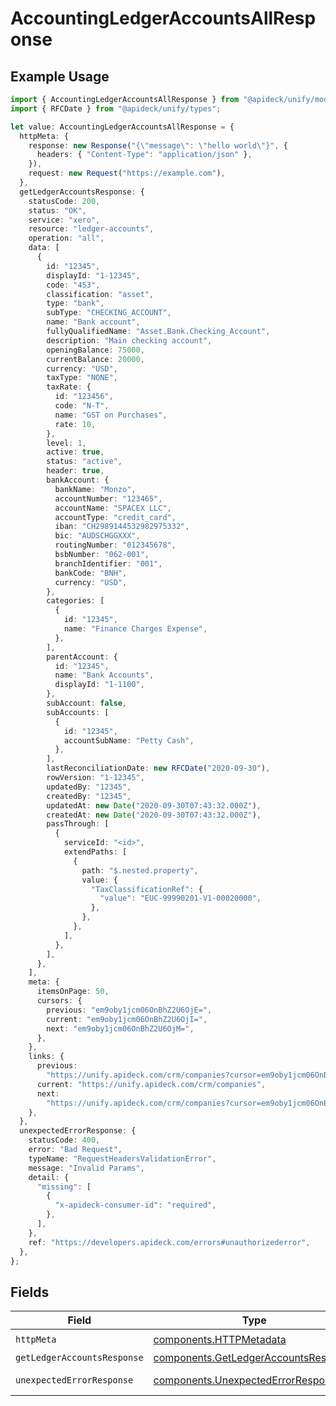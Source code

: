 # AccountingLedgerAccountsAllResponse

## Example Usage

```typescript
import { AccountingLedgerAccountsAllResponse } from "@apideck/unify/models/operations";
import { RFCDate } from "@apideck/unify/types";

let value: AccountingLedgerAccountsAllResponse = {
  httpMeta: {
    response: new Response("{\"message\": \"hello world\"}", {
      headers: { "Content-Type": "application/json" },
    }),
    request: new Request("https://example.com"),
  },
  getLedgerAccountsResponse: {
    statusCode: 200,
    status: "OK",
    service: "xero",
    resource: "ledger-accounts",
    operation: "all",
    data: [
      {
        id: "12345",
        displayId: "1-12345",
        code: "453",
        classification: "asset",
        type: "bank",
        subType: "CHECKING_ACCOUNT",
        name: "Bank account",
        fullyQualifiedName: "Asset.Bank.Checking_Account",
        description: "Main checking account",
        openingBalance: 75000,
        currentBalance: 20000,
        currency: "USD",
        taxType: "NONE",
        taxRate: {
          id: "123456",
          code: "N-T",
          name: "GST on Purchases",
          rate: 10,
        },
        level: 1,
        active: true,
        status: "active",
        header: true,
        bankAccount: {
          bankName: "Monzo",
          accountNumber: "123465",
          accountName: "SPACEX LLC",
          accountType: "credit_card",
          iban: "CH2989144532982975332",
          bic: "AUDSCHGGXXX",
          routingNumber: "012345678",
          bsbNumber: "062-001",
          branchIdentifier: "001",
          bankCode: "BNH",
          currency: "USD",
        },
        categories: [
          {
            id: "12345",
            name: "Finance Charges Expense",
          },
        ],
        parentAccount: {
          id: "12345",
          name: "Bank Accounts",
          displayId: "1-1100",
        },
        subAccount: false,
        subAccounts: [
          {
            id: "12345",
            accountSubName: "Petty Cash",
          },
        ],
        lastReconciliationDate: new RFCDate("2020-09-30"),
        rowVersion: "1-12345",
        updatedBy: "12345",
        createdBy: "12345",
        updatedAt: new Date("2020-09-30T07:43:32.000Z"),
        createdAt: new Date("2020-09-30T07:43:32.000Z"),
        passThrough: [
          {
            serviceId: "<id>",
            extendPaths: [
              {
                path: "$.nested.property",
                value: {
                  "TaxClassificationRef": {
                    "value": "EUC-99990201-V1-00020000",
                  },
                },
              },
            ],
          },
        ],
      },
    ],
    meta: {
      itemsOnPage: 50,
      cursors: {
        previous: "em9oby1jcm06OnBhZ2U6OjE=",
        current: "em9oby1jcm06OnBhZ2U6OjI=",
        next: "em9oby1jcm06OnBhZ2U6OjM=",
      },
    },
    links: {
      previous:
        "https://unify.apideck.com/crm/companies?cursor=em9oby1jcm06OnBhZ2U6OjE%3D",
      current: "https://unify.apideck.com/crm/companies",
      next:
        "https://unify.apideck.com/crm/companies?cursor=em9oby1jcm06OnBhZ2U6OjM",
    },
  },
  unexpectedErrorResponse: {
    statusCode: 400,
    error: "Bad Request",
    typeName: "RequestHeadersValidationError",
    message: "Invalid Params",
    detail: {
      "missing": [
        {
          "x-apideck-consumer-id": "required",
        },
      ],
    },
    ref: "https://developers.apideck.com/errors#unauthorizederror",
  },
};
```

## Fields

| Field                                                                                        | Type                                                                                         | Required                                                                                     | Description                                                                                  |
| -------------------------------------------------------------------------------------------- | -------------------------------------------------------------------------------------------- | -------------------------------------------------------------------------------------------- | -------------------------------------------------------------------------------------------- |
| `httpMeta`                                                                                   | [components.HTTPMetadata](../../models/components/httpmetadata.md)                           | :heavy_check_mark:                                                                           | N/A                                                                                          |
| `getLedgerAccountsResponse`                                                                  | [components.GetLedgerAccountsResponse](../../models/components/getledgeraccountsresponse.md) | :heavy_minus_sign:                                                                           | LedgerAccounts                                                                               |
| `unexpectedErrorResponse`                                                                    | [components.UnexpectedErrorResponse](../../models/components/unexpectederrorresponse.md)     | :heavy_minus_sign:                                                                           | Unexpected error                                                                             |